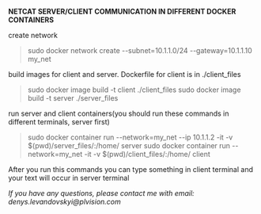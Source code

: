 **NETCAT SERVER/CLIENT COMMUNICATION IN DIFFERENT DOCKER CONTAINERS**

create network
>sudo docker network create --subnet=10.1.1.0/24 --gateway=10.1.1.10 my_net

build images for client and server. Dockerfile for client is in ./client_files
>sudo docker image build -t client ./client_files
>sudo docker image build -t server ./server_files

run server and client containers(you should run these commands in different terminals, server first)
>sudo docker container run --network=my_net --ip 10.1.1.2 -it -v $(pwd)/server_files/:/home/ server
>sudo docker container run --network=my_net -it -v $(pwd)/client_files/:/home/ client

After you run this commands you can type something in client terminal and your text will occur in server terminal


_If you have any questions, please contact me with email: denys.levandovskyi@plvision.com_


